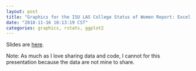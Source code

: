 ```yaml
---
layout: post
title: "Graphics for the ISU LAS College Status of Women Report: Excel to `ggplot2`"
date: "2018-11-16 10:13:19 CST"
categories: graphics, rstats, ggplot2
---
```



Slides are [here](../static/presentations/Misc/GraphicsGroupISU/2019-02-01/las-status-women-graphics-group.html). 

Note: As much as I love sharing data and code, I cannot for this presentation because the data are not mine to share. 
